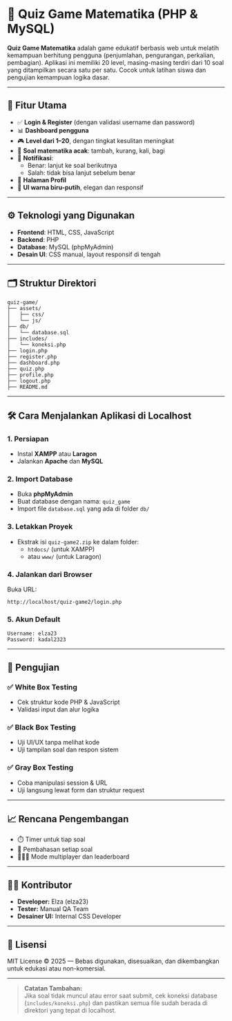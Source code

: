 
# 🧠 Quiz Game Matematika (PHP & MySQL)

**Quiz Game Matematika** adalah game edukatif berbasis web untuk melatih kemampuan berhitung pengguna (penjumlahan, pengurangan, perkalian, pembagian). Aplikasi ini memiliki 20 level, masing-masing terdiri dari 10 soal yang ditampilkan secara satu per satu. Cocok untuk latihan siswa dan pengujian kemampuan logika dasar.

---

## 📌 Fitur Utama

- ✅ **Login & Register** (dengan validasi username dan password)
- 📊 **Dashboard pengguna**
- 🎮 **Level dari 1–20**, dengan tingkat kesulitan meningkat
- 🔢 **Soal matematika acak**: tambah, kurang, kali, bagi
- 🔔 **Notifikasi**:
  - Benar: lanjut ke soal berikutnya
  - Salah: tidak bisa lanjut sebelum benar
- 👤 **Halaman Profil**
- 🎨 **UI warna biru-putih**, elegan dan responsif

---

## ⚙️ Teknologi yang Digunakan

- **Frontend**: HTML, CSS, JavaScript
- **Backend**: PHP
- **Database**: MySQL (phpMyAdmin)
- **Desain UI**: CSS manual, layout responsif di tengah

---

## 🗂️ Struktur Direktori

```
quiz-game/
├── assets/
│   ├── css/
│   └── js/
├── db/
│   └── database.sql
├── includes/
│   └── koneksi.php
├── login.php
├── register.php
├── dashboard.php
├── quiz.php
├── profile.php
├── logout.php
├── README.md
```

---

## 🛠️ Cara Menjalankan Aplikasi di Localhost

### 1. Persiapan
- Instal **XAMPP** atau **Laragon**
- Jalankan **Apache** dan **MySQL**

### 2. Import Database
- Buka **phpMyAdmin**
- Buat database dengan nama: `quiz_game`
- Import file `database.sql` yang ada di folder `db/`

### 3. Letakkan Proyek
- Ekstrak isi `quiz-game2.zip` ke dalam folder:
  - `htdocs/` (untuk XAMPP)
  - atau `www/` (untuk Laragon)

### 4. Jalankan dari Browser
Buka URL:
```
http://localhost/quiz-game2/login.php
```

### 5. Akun Default
```
Username: elza23
Password: kadal2323
```

---

## 🧪 Pengujian

### ✅ White Box Testing
- Cek struktur kode PHP & JavaScript
- Validasi input dan alur logika

### ✅ Black Box Testing
- Uji UI/UX tanpa melihat kode
- Uji tampilan soal dan respon sistem

### ✅ Gray Box Testing
- Coba manipulasi session & URL
- Uji langsung lewat form dan struktur request

---

## 📈 Rencana Pengembangan

- ⏱️ Timer untuk tiap soal
- 🧾 Pembahasan setiap soal
- 🧑‍🤝‍🧑 Mode multiplayer dan leaderboard

---

## 🧑‍💻 Kontributor

- **Developer:** Elza (elza23)
- **Tester:** Manual QA Team
- **Desainer UI:** Internal CSS Developer

---

## 📄 Lisensi

MIT License © 2025 — Bebas digunakan, disesuaikan, dan dikembangkan untuk edukasi atau non-komersial.

---

> **Catatan Tambahan:**  
> Jika soal tidak muncul atau error saat submit, cek koneksi database (`includes/koneksi.php`) dan pastikan semua file sudah berada di direktori yang tepat di localhost.
